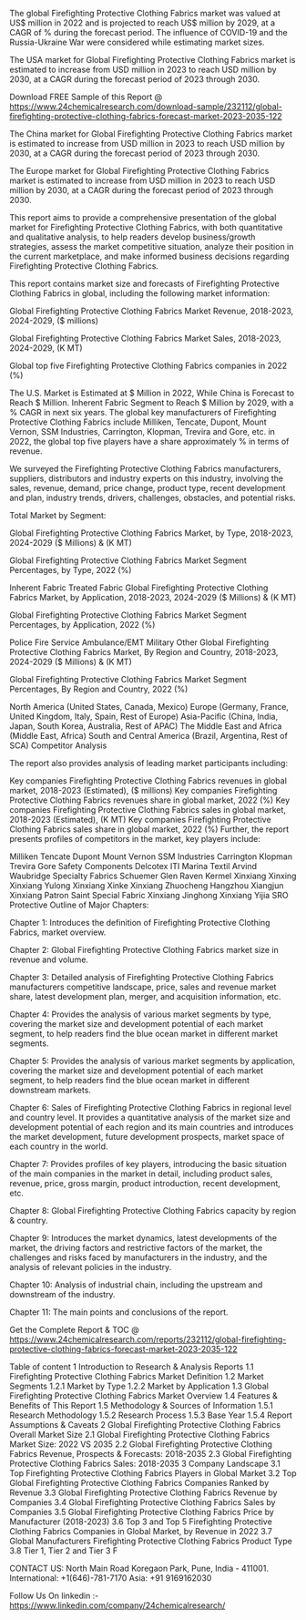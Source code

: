 The global Firefighting Protective Clothing Fabrics market was valued at US$ million in 2022 and is projected to reach US$ million by 2029, at a CAGR of % during the forecast period. The influence of COVID-19 and the Russia-Ukraine War were considered while estimating market sizes.

The USA market for Global Firefighting Protective Clothing Fabrics market is estimated to increase from USD million in 2023 to reach USD million by 2030, at a CAGR during the forecast period of 2023 through 2030.

Download FREE Sample of this Report @ https://www.24chemicalresearch.com/download-sample/232112/global-firefighting-protective-clothing-fabrics-forecast-market-2023-2035-122

The China market for Global Firefighting Protective Clothing Fabrics market is estimated to increase from USD million in 2023 to reach USD million by 2030, at a CAGR during the forecast period of 2023 through 2030.

The Europe market for Global Firefighting Protective Clothing Fabrics market is estimated to increase from USD million in 2023 to reach USD million by 2030, at a CAGR during the forecast period of 2023 through 2030.

This report aims to provide a comprehensive presentation of the global market for Firefighting Protective Clothing Fabrics, with both quantitative and qualitative analysis, to help readers develop business/growth strategies, assess the market competitive situation, analyze their position in the current marketplace, and make informed business decisions regarding Firefighting Protective Clothing Fabrics.

This report contains market size and forecasts of Firefighting Protective Clothing Fabrics in global, including the following market information:

Global Firefighting Protective Clothing Fabrics Market Revenue, 2018-2023, 2024-2029, ($ millions)

Global Firefighting Protective Clothing Fabrics Market Sales, 2018-2023, 2024-2029, (K MT)

Global top five Firefighting Protective Clothing Fabrics companies in 2022 (%)

The U.S. Market is Estimated at $ Million in 2022, While China is Forecast to Reach $ Million.
Inherent Fabric Segment to Reach $ Million by 2029, with a % CAGR in next six years.
The global key manufacturers of Firefighting Protective Clothing Fabrics include Milliken, Tencate, Dupont, Mount Vernon, SSM Industries, Carrington, Klopman, Trevira and Gore, etc. in 2022, the global top five players have a share approximately % in terms of revenue.

We surveyed the Firefighting Protective Clothing Fabrics manufacturers, suppliers, distributors and industry experts on this industry, involving the sales, revenue, demand, price change, product type, recent development and plan, industry trends, drivers, challenges, obstacles, and potential risks.

Total Market by Segment:

Global Firefighting Protective Clothing Fabrics Market, by Type, 2018-2023, 2024-2029 ($ Millions) & (K MT)

Global Firefighting Protective Clothing Fabrics Market Segment Percentages, by Type, 2022 (%)

Inherent Fabric
Treated Fabric
Global Firefighting Protective Clothing Fabrics Market, by Application, 2018-2023, 2024-2029 ($ Millions) & (K MT)

Global Firefighting Protective Clothing Fabrics Market Segment Percentages, by Application, 2022 (%)

Police
Fire Service
Ambulance/EMT
Military
Other
Global Firefighting Protective Clothing Fabrics Market, By Region and Country, 2018-2023, 2024-2029 ($ Millions) & (K MT)

Global Firefighting Protective Clothing Fabrics Market Segment Percentages, By Region and Country, 2022 (%)

North America (United States, Canada, Mexico)
Europe (Germany, France, United Kingdom, Italy, Spain, Rest of Europe)
Asia-Pacific (China, India, Japan, South Korea, Australia, Rest of APAC)
The Middle East and Africa (Middle East, Africa)
South and Central America (Brazil, Argentina, Rest of SCA)
Competitor Analysis

The report also provides analysis of leading market participants including:

Key companies Firefighting Protective Clothing Fabrics revenues in global market, 2018-2023 (Estimated), ($ millions)
Key companies Firefighting Protective Clothing Fabrics revenues share in global market, 2022 (%)
Key companies Firefighting Protective Clothing Fabrics sales in global market, 2018-2023 (Estimated), (K MT)
Key companies Firefighting Protective Clothing Fabrics sales share in global market, 2022 (%)
Further, the report presents profiles of competitors in the market, key players include:

Milliken
Tencate
Dupont
Mount Vernon
SSM Industries
Carrington
Klopman
Trevira
Gore
Safety Components
Delcotex
ITI
Marina Textil
Arvind
Waubridge Specialty Fabrics
Schuemer
Glen Raven
Kermel
Xinxiang Xinxing
Xinxiang Yulong
Xinxiang Xinke
Xinxiang Zhuocheng
Hangzhou Xiangjun
Xinxiang Patron Saint Special Fabric
Xinxiang Jinghong
Xinxiang Yijia
SRO Protective
Outline of Major Chapters:

Chapter 1: Introduces the definition of Firefighting Protective Clothing Fabrics, market overview.

Chapter 2: Global Firefighting Protective Clothing Fabrics market size in revenue and volume.

Chapter 3: Detailed analysis of Firefighting Protective Clothing Fabrics manufacturers competitive landscape, price, sales and revenue market share, latest development plan, merger, and acquisition information, etc.

Chapter 4: Provides the analysis of various market segments by type, covering the market size and development potential of each market segment, to help readers find the blue ocean market in different market segments.

Chapter 5: Provides the analysis of various market segments by application, covering the market size and development potential of each market segment, to help readers find the blue ocean market in different downstream markets.

Chapter 6: Sales of Firefighting Protective Clothing Fabrics in regional level and country level. It provides a quantitative analysis of the market size and development potential of each region and its main countries and introduces the market development, future development prospects, market space of each country in the world.

Chapter 7: Provides profiles of key players, introducing the basic situation of the main companies in the market in detail, including product sales, revenue, price, gross margin, product introduction, recent development, etc.

Chapter 8: Global Firefighting Protective Clothing Fabrics capacity by region & country.

Chapter 9: Introduces the market dynamics, latest developments of the market, the driving factors and restrictive factors of the market, the challenges and risks faced by manufacturers in the industry, and the analysis of relevant policies in the industry.

Chapter 10: Analysis of industrial chain, including the upstream and downstream of the industry.

Chapter 11: The main points and conclusions of the report.

Get the Complete Report & TOC @ https://www.24chemicalresearch.com/reports/232112/global-firefighting-protective-clothing-fabrics-forecast-market-2023-2035-122

Table of content
1 Introduction to Research & Analysis Reports
1.1 Firefighting Protective Clothing Fabrics Market Definition
1.2 Market Segments
1.2.1 Market by Type
1.2.2 Market by Application
1.3 Global Firefighting Protective Clothing Fabrics Market Overview
1.4 Features & Benefits of This Report
1.5 Methodology & Sources of Information
1.5.1 Research Methodology
1.5.2 Research Process
1.5.3 Base Year
1.5.4 Report Assumptions & Caveats
2 Global Firefighting Protective Clothing Fabrics Overall Market Size
2.1 Global Firefighting Protective Clothing Fabrics Market Size: 2022 VS 2035
2.2 Global Firefighting Protective Clothing Fabrics Revenue, Prospects & Forecasts: 2018-2035
2.3 Global Firefighting Protective Clothing Fabrics Sales: 2018-2035
3 Company Landscape
3.1 Top Firefighting Protective Clothing Fabrics Players in Global Market
3.2 Top Global Firefighting Protective Clothing Fabrics Companies Ranked by Revenue
3.3 Global Firefighting Protective Clothing Fabrics Revenue by Companies
3.4 Global Firefighting Protective Clothing Fabrics Sales by Companies
3.5 Global Firefighting Protective Clothing Fabrics Price by Manufacturer (2018-2023)
3.6 Top 3 and Top 5 Firefighting Protective Clothing Fabrics Companies in Global Market, by Revenue in 2022
3.7 Global Manufacturers Firefighting Protective Clothing Fabrics Product Type
3.8 Tier 1, Tier 2 and Tier 3 F

CONTACT US:
North Main Road Koregaon Park, Pune, India - 411001.
International: +1(646)-781-7170
Asia: +91 9169162030

Follow Us On linkedin :- https://www.linkedin.com/company/24chemicalresearch/
